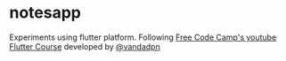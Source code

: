 # notesapp

Experiments using flutter platform. Following [Free Code Camp's youtube Flutter Course](https://www.youtube.com/watch?v=VPvVD8t02U8&list=RDCMUC8butISFwT-Wl7EV0hUK0BQ&start_radio=1&rv=VPvVD8t02U8&t=7293&t=7293) developed by [@vandadpn](https://www.youtube.com/channel/UC8NpGP0AOQ0kX9ZRcohiPeQ)

# 


